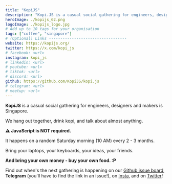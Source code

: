 ```yaml
---
title: "KopiJS"
description: "Kopi.JS is a casual social gathering for engineers, designers and makers in Singapore."
heroImage: ./kopijs_62.png
logoImage: ./kopijs_logo.jpg
# Add up to 10 tags for your organisation
tags: ["coffee", "singapore"]
# (Optional) Links ----------------------------------
website: https://kopijs.org/
twitter: https://x.com/kopi_js
# facebook: <url>
instagram: kopi_js
# linkedin: <url>
# youtube: <url>
# tiktok: <url>
# discord: <url>
github: https://github.com/KopiJS/kopi.js
# telegram: <url>
# meetup: <url>
---
```


**KopiJS** is a casual social gathering for engineers, designers and makers is Singapore.

We hang out together, drink kopi, and talk about almost anything.

**⚠️ JavaScript is NOT required.**

It happens on a random Saturday morning (10 AM) every 2 - 3 months.

Bring your laptops, your keyboards, your ideas, your friends.

**And bring your own money - buy your own food. :P**

Find out when's the next gathering is happening on our [Github issue board](https://github.com/KopiJS/kopi.js/issues), **Telegram** (you'll have to find the link in an issue!), on [Insta](https://www.instagram.com/kopi_js/), and on [Twitter](https://x.com/kopi_js)!


